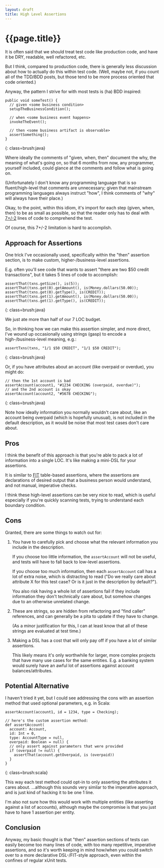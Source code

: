 ```yaml
---
layout: draft
title: High Level Assertions
---
```


{{page.title}}
==============

It is often said that we should treat test code like production code, and have it be DRY, readable, well refactored, etc.

But I think, compared to production code, there is generally less discussion about how to actually do this within test code. (Well, maybe not, if you count all of the TDD/BDD posts, but those tend to be more process oriented that code oriented.)

Anyway, the pattern I strive for with most tests is (ha) BDD inspired:

    public void someTest() {
      // given <some business condition>
      setupTheBusinessCondition();

      // when <some business event happens>
      invokeTheEvent();

      // then <some business artifact is observable>
      assertSomething();
    }
{: class=brush:java}

Where ideally the comments of "given, when, then" document the why, the meaning of what's going on, so that 6 months from now, any programmer, yourself included, could glance at the comments and follow what is going on.

(Unfortunately I don't know any programming language that is so fluent/high-level that comments are unnecessary; given that mainstream programming languages always instruct "how", I think comments of "why" will always have their place.)

Okay, to the point, within this idiom, it's import for each step (given, when, then) to be as small as possible, so that the reader only has to deal with [7+/-2](http://en.wikipedia.org/wiki/The_Magical_Number_Seven,_Plus_or_Minus_Two) lines of code to comprehend the test.

Of course, this 7+/-2 limitation is hard to accomplish.

Approach for Assertions
-----------------------

One trick I've occasionally used, specifically within the "then" assertion section, is to make custom, higher-/business-level assertions.

E.g. often you'll see code that wants to assert "there are two $50 credit transactions", but it takes 5 lines of code to accomplish:

    assertThat(txns.getSize(), is(5));
    assertThat(txns.get(0).getAmount(), is(Money.dollars(50.00));
    assertThat(txns.get(0).getType(), is(CREDIT));
    assertThat(txns.get(1).getAmount(), is(Money.dollars(50.00));
    assertThat(txns.get(1).getType(), is(CREDIT));
{: class=brush:java}

We just ate more than half of our 7 LOC budget.

So, in thinking how we can make this assertion simpler, and more direct, I've wound up occasionally using strings (gasp) to encode a high-/business-level meaning, e.g.:

    assertTxns(txns, "1/1 $50 CREDIT", "1/1 $50 CREDIT");
{: class=brush:java}

Or, if you have attributes about an account (like overpaid or overdue), you might do:

    // then the 1st account is bad
    assertAccount(account1, "#1234 CHECKING (overpaid, overdue)");
    // and the 2nd account is okay
    assertAccount(account2, "#5678 CHECKING");
{: class=brush:java}

Note how ideally information you normally wouldn't care about, like an account being overpaid (which is hopefully unusual), is not included in the default description, as it would be noise that most test cases don't care about.

Pros
----

I think the benefit of this approach is that you're able to pack a lot of information into a single LOC. It's like making a mini-DSL for your assertions.

It is similar to [FIT](http://fit.c2.com/) table-based assertions, where the assertions are declarations of desired output that a business person would understand, and not manual, imperative checks.

I think these high-level assertions can be very nice to read, which is useful especially if you're quickly scanning tests, trying to understand each boundary condition.

Cons
----

Granted, there are some things to watch out for:

1. You have to carefully pick and choose what the relevant information you include in the description.

   If you choose too little information, the `assertAccount` will not be useful, and tests will have to fall back to low-level assertions.

   If you choose too much information, then each `assertAccount` call has a lot of extra noise, which is distracting to read ("Do we really care about attribute X for this test case? Or is it just in the description by default?").

   You also risk having a whole lot of assertions fail if they include information they don't technically care about, but somehow changes due to an otherwise unrelated change.

2. These are strings, so are hidden from refactoring and "find caller" references, and can generally be a pita to update if they have to change.

   (As a minor justification for this, I can at least know that all of these strings are evaluated at test time.)

3. Making a DSL has a cost that will only pay off if you have a lot of similar assertions.

   This likely means it's only worthwhile for larger, more complex projects that have many use cases for the same entities. E.g. a banking system would surely have an awful lot of assertions against account balances/attributes.

Potential Alternative
---------------------

I haven't tried it yet, but I could see addressing the cons with an assertion method that used optional parameters, e.g. in Scala:

    assertAccount(account1, id = 1234, type = Checking);

    // here's the custom assertion method:
    def assertAccount(
      account: Account,
      id: Int = 0,
      type: AccountType = null,
      overpaid: Boolean = null) {
      // only assert against parameters that were provided
      if (overpaid != null) {
        assertThat(account.getOverpaid, is (overpaid))
      }
    }
{: class=brush:scala}

This way each test method could opt-in to only asserting the attributes it cares about. ...although this sounds very similar to the imperative approach, and is just kind of hacking it to be one 1 line.

I'm also not sure how this would work with multiple entities (like asserting against a list of accounts), although maybe the compromise is that you just have to have 1 assertion per entity.

Conclusion
----------

Anyway, my basic thought is that "then" assertion sections of tests can easily become too many lines of code, with too many repetitive, imperative assertions, and so it's worth keeping in mind how/when you could switch over to a more declarative DSL-/FIT-style approach, even within the confines of regular xUnit tests.


